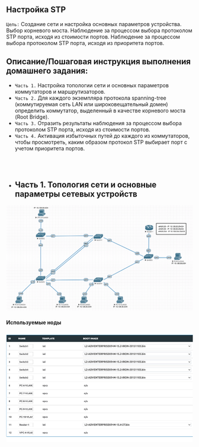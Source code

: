 
## Настройка STP

`Цель:`
Создание сети и настройка основных параметров устройства.
Выбор корневого моста.
Наблюдение за процессом выбора протоколом STP порта, исходя из стоимости портов.
Наблюдение за процессом выбора протоколом STP порта, исходя из приоритета портов.

## Описание/Пошаговая инструкция выполнения домашнего задания:

- `Часть 1.` Настройка топологии сети и основных параметров коммутаторов и маршрутизаторов.
- `Часть 2.` Для каждого экземпляра протокола spanning-tree (коммутируемая сеть LAN или широковещательный домен) определить коммутатор, выделенный в качестве корневого моста (Root Bridge).
- `Часть 3.` Отразить результаты наблюдения за процессом выбора протоколом STP порта, исходя из стоимости портов.
- `Часть 4.` Активация избыточных путей до каждого из коммутаторов, чтобы просмотреть, каким образом протокол STP выбирает порт с учетом приоритета портов.

<br><br>
- ## Часть 1. Топология сети и основные параметры сетевых устройств

![](https://github.com/Samurai1135/otus-network-engeneer/blob/e9c80de0cbc62366fff3cf5a6a07605fa480f33a/Lab-02/NetworkScheme/Topology.png)
<br>

#### Используемые ноды
![](https://github.com/Samurai1135/otus-network-engeneer/blob/1f4a71b173f5d96cc348817ba9e537efc5f6fa77/Lab-02/NetworkScheme/%D0%98%D1%81%D0%BF%D0%BE%D0%BB%D1%8C%D0%B7%D1%83%D0%B5%D0%BC%D1%8B%D0%B5%20%D0%BD%D0%BE%D0%B4%D1%8B.png)
